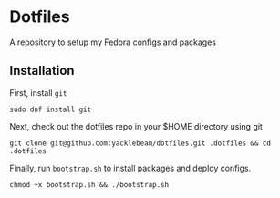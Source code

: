 # Dotfiles

A repository to setup my Fedora configs and packages


## Installation

First, install `git`

```
sudo dnf install git
```

Next, check out the dotfiles repo in your $HOME directory using git

```
git clone git@github.com:yacklebeam/dotfiles.git .dotfiles && cd .dotfiles
```

Finally, run `bootstrap.sh` to install packages and deploy configs.

```
chmod +x bootstrap.sh && ./bootstrap.sh
```
